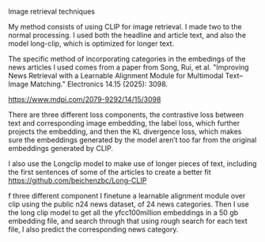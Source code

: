 Image retrieval techniques 

 

My method consists of using CLIP for image retrieval. I made two to the normal processing. I used both the headline and article text, and also the model long-clip, which is optimized for longer text. 

 

The specific method of incorporating categories in the embedings of the news articles I used comes from a paper from Song, Rui, et al. "Improving News Retrieval with a Learnable Alignment Module for Multimodal Text–Image Matching." Electronics 14.15 (2025): 3098.  

https://www.mdpi.com/2079-9292/14/15/3098 

 

There are three different loss components, the contrastive loss between text and corresponding image embedding, the label loss, which further projects the embedding, and then the KL divergence loss, which makes sure the embeddings generated by the model aren’t too far from the original embeddings generated by CLIP. 

I also use the Longclip model to make use of longer pieces of text, including the first sentences of some of the articles to create a better fit
https://github.com/beichenzbc/Long-CLIP
 

 

f three different component I finetune a learnable alignment module over clip using the public n24 news dataset, of 24 news categories. Then I use the long clip model to get all the yfcc100million embeddings in a 50 gb embedding file, and search through that using rough search for each text file, I also predict the corresponding news category. 

 
